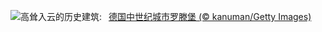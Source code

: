 ![](https://www.bing.com/th?id=OHR.MedievalRothenburg_ZH-CN1522774136_UHD.jpg&w=1000)高耸入云的历史建筑:&nbsp;&ensp;[德国中世纪城市罗滕堡 (© kanuman/Getty Images)](https://www.bing.com/th?id=OHR.MedievalRothenburg_ZH-CN1522774136_UHD.jpg)
<br><br/>
